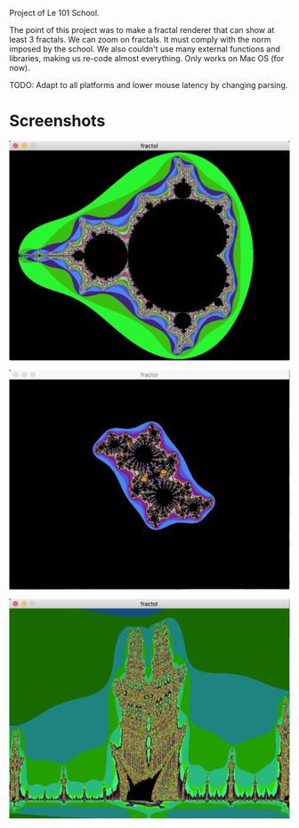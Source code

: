 Project of Le 101 School.

The point of this project was to make a fractal renderer that can show at least 3 fractals. We can zoom on fractals. It must comply with the norm imposed by the school. We also couldn't use many external functions and libraries, making us re-code almost everything.
Only works on Mac OS (for now).

TODO: Adapt to all platforms and lower mouse latency by changing parsing.

# Screenshots

![alt text](screenshots/mandelbrot.png "Mandelbrot fractal")

![alt text](screenshots/julia.png "Julia fractal")

![alt text](screenshots/burningships.png "Burningships fractal")

